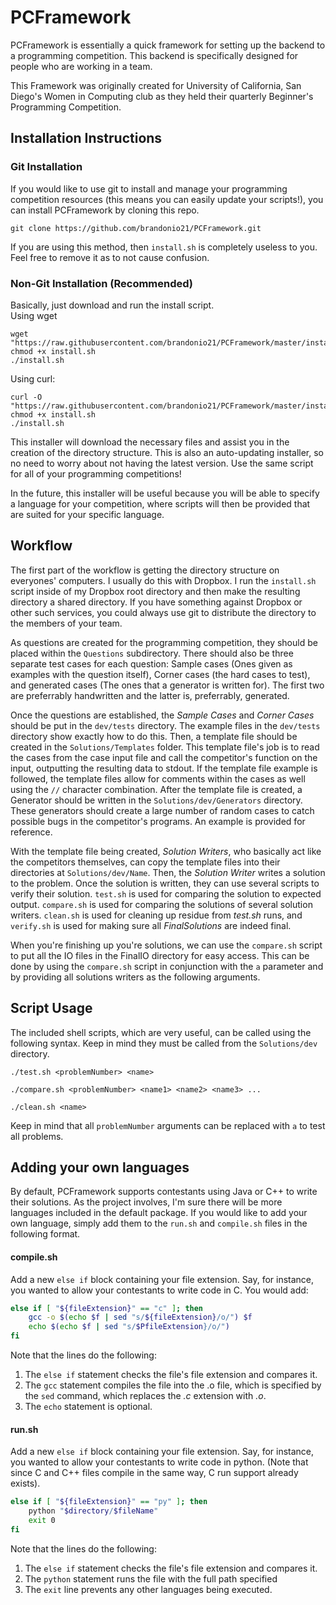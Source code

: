 PCFramework
===========

PCFramework is essentially a quick framework for setting up the backend to 
a programming competition. This backend is specifically designed for people
who are working in a team.  

This Framework was originally created for University of California, San Diego's
Women in Computing club as they held their quarterly Beginner's Programming
Competition.

## Installation Instructions ##

### Git Installation ###
If you would like to use git to install and manage your programming competition
resources (this means you can easily update your scripts!), you can install
PCFramework by cloning this repo.
```
git clone https://github.com/brandonio21/PCFramework.git
```
If you are using this method, then `install.sh` is completely useless to you.
Feel free to remove it as to not cause confusion.

### Non-Git Installation (Recommended)
Basically, just download and run the install script.  
Using wget

```
wget "https://raw.githubusercontent.com/brandonio21/PCFramework/master/install.sh"
chmod +x install.sh
./install.sh
```

Using curl:
```
curl -O "https://raw.githubusercontent.com/brandonio21/PCFramework/master/install.sh"
chmod +x install.sh
./install.sh
```

This installer will download the necessary files and assist you in the creation
of the directory structure. This is also an auto-updating installer, so no
need to worry about not having the latest version. Use the same script for all
of your programming competitions!

In the future, this installer will be useful because you will be able to
specify a language for your competition, where scripts will then be provided
that are suited for your specific language.


## Workflow ##
The first part of the workflow is getting the directory structure on everyones'
computers. I usually do this with Dropbox. I run the `install.sh` script inside
of my Dropbox root directory and then make the resulting directory a shared 
directory. If you have something against Dropbox or other such services, you 
could always use git to distribute the directory to the members of your team.

As questions are created for the programming competition, they should be placed
within the `Questions` subdirectory. There should also be three separate test
cases for each question: Sample cases (Ones given as examples with the question
itself), Corner cases (the hard cases to test), and generated cases (The ones
that a generator is written for). The first two are preferrably handwritten and
the latter is, preferrably, generated.  
 
Once the questions are established, the _Sample Cases_ and _Corner Cases_ should
be put in the `dev/tests` directory. The example files in the `dev/tests` 
directory show exactly how to do this. Then, a template file should be created 
in the `Solutions/Templates` folder. This template file's job is to read the 
cases from the case input file and call the competitor's function on the input,
outputting the resulting data to stdout. If the template file example is 
followed, the template files allow for comments within the cases as well using
the `//` character combination. After the template file is created,
a Generator should be written in the `Solutions/dev/Generators` directory. 
These generators should create a large number of random cases to catch possible
bugs in the competitor's programs. An example is provided for reference.

With the template file being created, _Solution Writers_, who basically act
like the competitors themselves, can copy the template files into their 
directories at `Solutions/dev/Name`. Then, the _Solution Writer_ writes a 
solution to the problem. Once the solution is written, they can use several
scripts to verify their solution. `test.sh` is used for comparing the solution
to expected output. `compare.sh` is used for comparing the solutions of 
several solution writers. `clean.sh` is used for cleaning up residue from 
_test.sh_ runs, and `verify.sh` is used for making sure all _FinalSolutions_
are indeed final.

When you're finishing up you're solutions, we can use the `compare.sh` script
to put all the IO files in the FinalIO directory for easy access. This can
be done by using the `compare.sh` script in conjunction with the `a` parameter
and by providing all solutions writers as the following arguments.

## Script Usage ##
The included shell scripts, which are very useful, can be called using the 
following syntax. Keep in mind they must be called from the `Solutions/dev` 
directory.

```
./test.sh <problemNumber> <name>
```

```
./compare.sh <problemNumber> <name1> <name2> <name3> ...
```

```
./clean.sh <name>
```

Keep in mind that all `problemNumber` arguments can be replaced with `a` to
test all problems.


## Adding your own languages ##
By default, PCFramework supports contestants using Java or C++ to write their
solutions. As the project involves, I'm sure there will be more languages
included in the default package. If you would like to add your own language,
simply add them to the `run.sh` and `compile.sh` files in the following format.

#### compile.sh ####
Add a new `else if` block containing your file extension. Say, for instance,
you wanted to allow your contestants to write code in C. You would add:
``` bash
else if [ "${fileExtension}" == "c" ]; then
    gcc -o $(echo $f | sed "s/${fileExtension}/o/") $f
    echo $(echo $f | sed "s/$PfileExtension}/o/")
fi
```
Note that the lines do the following:  
1) The `else if` statement checks the file's file extension and compares it.  
2) The `gcc` statement compiles the file into the .o file, which is specified
   by the `sed` command, which replaces the _.c_ extension with _.o_.  
3) The `echo` statement is optional.


#### run.sh ####
Add a new `else if` block containing your file extension. Say, for instance,
you wanted to allow your contestants to write code in python. (Note that since
C and C++ files compile in the same way, C run support already exists).
``` bash
else if [ "${fileExtension}" == "py" ]; then
    python "$directory/$fileName"
    exit 0
fi
```
Note that the lines do the following:  
1) The `else if` statement checks the file's file extension and compares it.  
2) The `python` statement runs the file with the full path specified  
3) The `exit` line prevents any other languages being executed.


